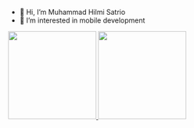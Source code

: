 - 👋 Hi, I’m Muhammad Hilmi Satrio
- 👀 I’m interested in mobile development

<p align="left">
<a href="https://github.com/hilmisatrio16">
  <img height="180em" src="https://github-readme-stats-eight-theta.vercel.app/api?username=hilmisatrio16&show_icons=true&theme=algolia&include_all_commits=true&count_private=true"/>
  <img height="180em" src="https://github-readme-stats-eight-theta.vercel.app/api/top-langs/?username=hilmisatrio16&layout=compact&langs_count=8&theme=algolia"/>
</a>
</p>
